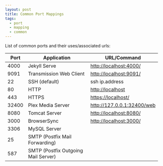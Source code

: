 ```yaml
---
layout: post
title: Common Port Mappings
tags:
  - port
  - mapping
  - common
---
```


List of common ports and their uses/associated urls:

| Port | Application | URL/Command |
|----------|-------------|------|
| 4000 |  Jekyll Serve | <http://localhost:4000/> |
| 9091 | Transmission Web Client | <http://localhost:9091/> |
| 22 | SSH (default) | ssh ip.address |
| 80 | HTTP | <http://localhost> |
| 443 | HTTPS | <https://localhost/> |
| 32400 | Plex Media Server | <http://127.0.0.1:32400/web> |
| 8080| Tomcat Server | <http://localhost:8080/> |
| 3000| BrowserSync | <http://localhost:3000/> |
| 3306 | MySQL Server | |
| 25 | SMTP (Postfix Mail Forwarding) | |
| 587 | SMTP (Postfix Outgoing Mail Server) | |

